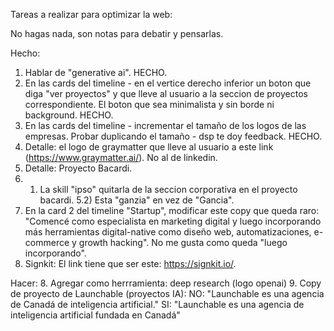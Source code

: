 Tareas a realizar para optimizar la web:

No hagas nada, son notas para debatir y pensarlas.


Hecho:
1. Hablar de "generative ai". HECHO.
2. En las cards del timeline - en el vertice derecho inferior un boton que diga "ver proyectos" y que lleve al usuario a la seccion de proyectos correspondiente.
El boton que sea minimalista y sin borde ni background. HECHO.
3. En las cards del timeline - incrementar el tamaño de los logos de las empresas. Probar duplicando el tamaño - dsp te doy feedback. HECHO.
4. Detalle: el logo de graymatter que lleve al usuario a este link (https://www.graymatter.ai/). No al de linkedin.
5. Detalle: Proyecto Bacardi.
5. 1) La skill "ipso" quitarla de la seccion corporativa en el proyecto bacardi.
5.2) Esta "ganzia" en vez de "Gancia".
6. En la card 2 del timeline "Startup", modificar este copy que queda raro:
"Comencé como especialista en marketing digital y luego 
incorporando más herramientas digital-native como diseño web, 
automatizaciones, e-commerce y growth hacking".
No me gusta como queda "luego incorporando".
7. Signkit: El link tiene que ser este: https://signkit.io/.

Hacer:
8. Agregar como herrramienta: deep research (logo openai)
9. Copy de proyecto de Launchable (proyectos IA):
NO: "Launchable es una agencia de Canadá de inteligencia artificial."
SI: "Launchable es una agencia de inteligencia artificial fundada en Canadá"